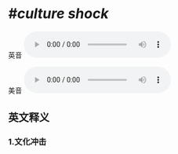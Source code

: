 # ***\#culture shock*** 
英音
<audio src="./media/culture shock1_AAC.aac" controls="controls"></audio>

美音
<audio src="./media/culture shock2_AAC.aac" controls="controls"></audio>



  

英文释义
---
### 1.**文化冲击**  


